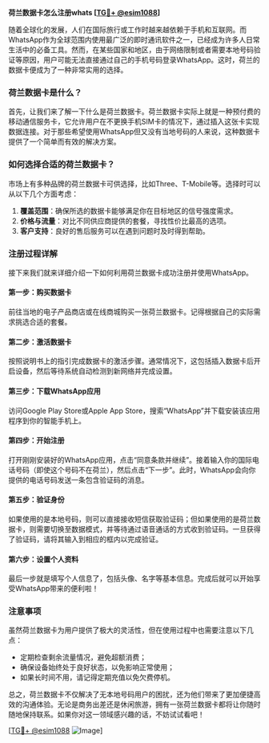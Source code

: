 **荷兰数据卡怎么注册whats [[TG💪+ @esim1088](https://t.me/s/esim1088)]**

随着全球化的发展，人们在国际旅行或工作时越来越依赖于手机和互联网。而WhatsApp作为全球范围内使用最广泛的即时通讯软件之一，已经成为许多人日常生活中的必备工具。然而，在某些国家和地区，由于网络限制或者需要本地号码验证等原因，用户可能无法直接通过自己的手机号码登录WhatsApp。这时，荷兰的数据卡便成为了一种非常实用的选择。

### 荷兰数据卡是什么？

首先，让我们来了解一下什么是荷兰数据卡。荷兰数据卡实际上就是一种预付费的移动通信服务卡，它允许用户在不更换手机SIM卡的情况下，通过插入这张卡实现数据连接。对于那些希望使用WhatsApp但又没有当地号码的人来说，这种数据卡提供了一个简单而有效的解决方案。

### 如何选择合适的荷兰数据卡？

市场上有多种品牌的荷兰数据卡可供选择，比如Three、T-Mobile等。选择时可以从以下几个方面考虑：

1. **覆盖范围**：确保所选的数据卡能够满足你在目标地区的信号强度需求。
2. **价格与流量**：对比不同供应商提供的套餐，寻找性价比最高的选项。
3. **客户支持**：良好的售后服务可以在遇到问题时及时得到帮助。

### 注册过程详解

接下来我们就来详细介绍一下如何利用荷兰数据卡成功注册并使用WhatsApp。

#### 第一步：购买数据卡
前往当地的电子产品商店或在线商城购买一张荷兰数据卡。记得根据自己的实际需求挑选合适的套餐。

#### 第二步：激活数据卡
按照说明书上的指引完成数据卡的激活步骤。通常情况下，这包括插入数据卡后开启设备，然后等待系统自动检测到新网络并完成设置。

#### 第三步：下载WhatsApp应用
访问Google Play Store或Apple App Store，搜索“WhatsApp”并下载安装该应用程序到你的智能手机上。

#### 第四步：开始注册
打开刚刚安装好的WhatsApp应用，点击“同意条款并继续”。接着输入你的国际电话号码（即使这个号码不在荷兰），然后点击“下一步”。此时，WhatsApp会向你提供的电话号码发送一条包含验证码的消息。

#### 第五步：验证身份
如果使用的是本地号码，则可以直接接收短信获取验证码；但如果使用的是荷兰数据卡，则需要切换至数据模式，并等待通过语音通话的方式收到验证码。一旦获得了验证码，请将其输入到相应的框内以完成验证。

#### 第六步：设置个人资料
最后一步就是填写个人信息了，包括头像、名字等基本信息。完成后就可以开始享受WhatsApp带来的便利啦！

### 注意事项

虽然荷兰数据卡为用户提供了极大的灵活性，但在使用过程中也需要注意以下几点：
- 定期检查剩余流量情况，避免超额消费；
- 确保设备始终处于良好状态，以免影响正常使用；
- 如果长时间不用，请记得定期充值以免欠费停机。

总之，荷兰数据卡不仅解决了无本地号码用户的困扰，还为他们带来了更加便捷高效的沟通体验。无论是商务出差还是休闲旅游，拥有一张荷兰数据卡都将让你随时随地保持联系。如果你对这一领域感兴趣的话，不妨试试看吧！

[[TG💪+ @esim1088](https://t.me/s/esim1088) ![Image](https://i.postimg.cc/4NQfJmqS/Snipaste-2025-05-13-00-14-12.png)]